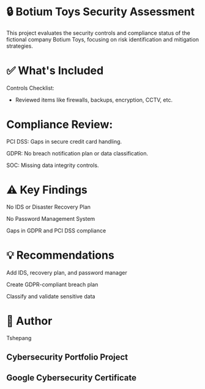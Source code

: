# 🔒 Botium Toys Security Assessment
This project evaluates the security controls and compliance status of the fictional company Botium Toys, focusing on risk identification and mitigation strategies.

# ✅ What's Included
Controls Checklist: 
- Reviewed items like firewalls, backups, encryption, CCTV, etc.

# Compliance Review:

PCI DSS: Gaps in secure credit card handling.

GDPR: No breach notification plan or data classification.

SOC: Missing data integrity controls.

# ⚠️ Key Findings
No IDS or Disaster Recovery Plan

No Password Management System

Gaps in GDPR and PCI DSS compliance

# 💡 Recommendations
Add IDS, recovery plan, and password manager

Create GDPR-compliant breach plan

Classify and validate sensitive data

# 👤 Author
Tshepang
## Cybersecurity Portfolio Project
## Google Cybersecurity Certificate

